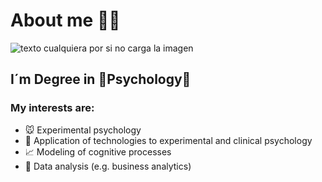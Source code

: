 # About me 👋🏽

![texto cualquiera por si no carga la imagen](https://www.canva.com/design/DAGGLsTzbvs/wQekypWqVYO6uurXlxUngQ/edit?utm_content=DAGGLsTzbvs&utm_campaign=designshare&utm_medium=link2&utm_source=sharebutton)

## I´m Degree in 🧠Psychology🧠

### My interests are:

- 🐭 Experimental psychology 
- 🤖 Application of technologies to experimental and clinical psychology
- 📈 Modeling of cognitive processes
- 📶 Data analysis (e.g. business analytics)
